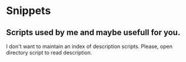 # Snippets
## Scripts used by me and maybe usefull for you.

I don't want to maintain an index of description scripts. Please, open directory script to read description.
